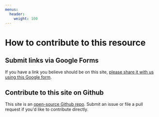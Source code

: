 ```yaml
---
menus:
  header:
    weight: 100
---
```


# How to contribute to this resource

## Submit links via Google Forms

If you have a link you believe should be on this site, [please share it with us using this Google form](https://forms.gle/TPLCAHgvJtsFec8V8).

## Contribute to this site on Github

This site is an [open-source Github repo](https://github.com/kylehalleman/covid19inwi). Submit an issue or file a pull request if you'd like to contribute directly.

